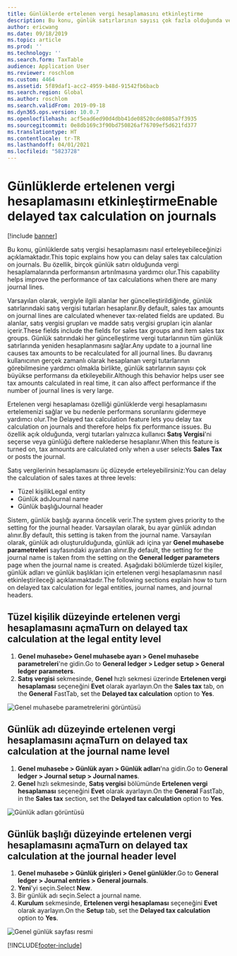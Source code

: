```yaml
---
title: Günlüklerde ertelenen vergi hesaplamasını etkinleştirme
description: Bu konu, günlük satırlarının sayısı çok fazla olduğunda vergi hesaplama performansını artırmaya yardımcı olmak için Ertlenen vergi hesaplaması özelliğinin nasıl etkinleştirileceğini açıklamaktadır.
author: ericwang
ms.date: 09/18/2019
ms.topic: article
ms.prod: ''
ms.technology: ''
ms.search.form: TaxTable
audience: Application User
ms.reviewer: roschlom
ms.custom: 4464
ms.assetid: 5f89daf1-acc2-4959-b48d-91542fb6bacb
ms.search.region: Global
ms.author: roschlom
ms.search.validFrom: 2019-09-18
ms.dyn365.ops.version: 10.0.7
ms.openlocfilehash: acf5ead6ed90d4dbb41de08520cde8085a7f3935
ms.sourcegitcommit: 0e8db169c3f90bd750826af76709ef5d621fd377
ms.translationtype: HT
ms.contentlocale: tr-TR
ms.lasthandoff: 04/01/2021
ms.locfileid: "5823728"
---
```

# <a name="enable-delayed-tax-calculation-on-journals"></a><span data-ttu-id="50cff-103">Günlüklerde ertelenen vergi hesaplamasını etkinleştirme</span><span class="sxs-lookup"><span data-stu-id="50cff-103">Enable delayed tax calculation on journals</span></span>
[!include [banner](../includes/banner.md)]


<span data-ttu-id="50cff-104">Bu konu, günlüklerde satış vergisi hesaplamasını nasıl erteleyebileceğinizi açıklamaktadır.</span><span class="sxs-lookup"><span data-stu-id="50cff-104">This topic explains how you can delay sales tax calculation on journals.</span></span> <span data-ttu-id="50cff-105">Bu özellik, birçok günlük satırı olduğunda vergi hesaplamalarında performansın artırılmasına yardımcı olur.</span><span class="sxs-lookup"><span data-stu-id="50cff-105">This capability helps improve the performance of tax calculations when there are many journal lines.</span></span>

<span data-ttu-id="50cff-106">Varsayılan olarak, vergiyle ilgili alanlar her güncelleştirildiğinde, günlük satırlarındaki satış vergisi tutarları hesaplanır.</span><span class="sxs-lookup"><span data-stu-id="50cff-106">By default, sales tax amounts on journal lines are calculated whenever tax-related fields are updated.</span></span> <span data-ttu-id="50cff-107">Bu alanlar, satış vergisi grupları ve madde satış vergisi grupları için alanlar içerir.</span><span class="sxs-lookup"><span data-stu-id="50cff-107">These fields include the fields for sales tax groups and item sales tax groups.</span></span> <span data-ttu-id="50cff-108">Günlük satırındaki her güncelleştirme vergi tutarlarının tüm günlük satırlarında yeniden hesaplanmasını sağlar.</span><span class="sxs-lookup"><span data-stu-id="50cff-108">Any update to a journal line causes tax amounts to be recalculated for all journal lines.</span></span> <span data-ttu-id="50cff-109">Bu davranış kullanıcının gerçek zamanlı olarak hesaplanan vergi tutarlarının görebilmesine yardımcı olmakla birlikte, günlük satırlarının sayısı çok büyükse performansı da etkileyebilir.</span><span class="sxs-lookup"><span data-stu-id="50cff-109">Although this behavior helps user see tax amounts calculated in real time, it can also affect performance if the number of journal lines is very large.</span></span>

<span data-ttu-id="50cff-110">Ertelenen vergi hesaplaması özelliği günlüklerde vergi hesaplamasını ertelemenizi sağlar ve bu nedenle performans sorunlarını gidermeye yardımcı olur.</span><span class="sxs-lookup"><span data-stu-id="50cff-110">The Delayed tax calculation feature lets you delay tax calculation on journals and therefore helps fix performance issues.</span></span> <span data-ttu-id="50cff-111">Bu özellik açık olduğunda, vergi tutarları yalnızca kullanıcı **Satış Vergisi**'ni seçerse veya günlüğü deftere naklederse hesaplanır.</span><span class="sxs-lookup"><span data-stu-id="50cff-111">When this feature is turned on, tax amounts are calculated only when a user selects **Sales Tax** or posts the journal.</span></span>

<span data-ttu-id="50cff-112">Satış vergilerinin hesaplamasını üç düzeyde erteleyebilirsiniz:</span><span class="sxs-lookup"><span data-stu-id="50cff-112">You can delay the calculation of sales taxes at three levels:</span></span>

- <span data-ttu-id="50cff-113">Tüzel kişilik</span><span class="sxs-lookup"><span data-stu-id="50cff-113">Legal entity</span></span>
- <span data-ttu-id="50cff-114">Günlük adı</span><span class="sxs-lookup"><span data-stu-id="50cff-114">Journal name</span></span>
- <span data-ttu-id="50cff-115">Günlük başlığı</span><span class="sxs-lookup"><span data-stu-id="50cff-115">Journal header</span></span>

<span data-ttu-id="50cff-116">Sistem, günlük başlığı ayarına öncelik verir.</span><span class="sxs-lookup"><span data-stu-id="50cff-116">The system gives priority to the setting for the journal header.</span></span> <span data-ttu-id="50cff-117">Varsayılan olarak, bu ayar günlük adından alınır.</span><span class="sxs-lookup"><span data-stu-id="50cff-117">By default, this setting is taken from the journal name.</span></span> <span data-ttu-id="50cff-118">Varsayılan olarak, günlük adı oluşturulduğunda, günlük adı içina yar **Genel muhasebe parametreleri** sayfasındaki ayardan alınır.</span><span class="sxs-lookup"><span data-stu-id="50cff-118">By default, the setting for the journal name is taken from the setting on the **General ledger parameters** page when the journal name is created.</span></span> <span data-ttu-id="50cff-119">Aşağıdaki bölümlerde tüzel kişiler, günlük adları ve günlük başlıkları için ertelenen vergi hesaplamasının nasıl etkinleştirileceği açıklanmaktadır.</span><span class="sxs-lookup"><span data-stu-id="50cff-119">The following sections explain how to turn on delayed tax calculation for legal entities, journal names, and journal headers.</span></span>

## <a name="turn-on-delayed-tax-calculation-at-the-legal-entity-level"></a><span data-ttu-id="50cff-120">Tüzel kişilik düzeyinde ertelenen vergi hesaplamasını açma</span><span class="sxs-lookup"><span data-stu-id="50cff-120">Turn on delayed tax calculation at the legal entity level</span></span>

1. <span data-ttu-id="50cff-121">**Genel muhasebe\> Genel muhasebe ayarı \> Genel muhasebe parametreleri**'ne gidin.</span><span class="sxs-lookup"><span data-stu-id="50cff-121">Go to **General ledger \> Ledger setup \> General ledger parameters**.</span></span>
2. <span data-ttu-id="50cff-122">**Satış vergisi** sekmesinde, **Genel** hızlı sekmesi üzerinde **Ertelenen vergi hesaplaması** seçeneğini **Evet** olarak ayarlayın.</span><span class="sxs-lookup"><span data-stu-id="50cff-122">On the **Sales tax** tab, on the **General** FastTab, set the **Delayed tax calculation** option to **Yes**.</span></span>

![Genel muhasebe parametrelerini görüntüsü](media/delayed-tax-calculation-gl.png)

## <a name="turn-on-delayed-tax-calculation-at-the-journal-name-level"></a><span data-ttu-id="50cff-124">Günlük adı düzeyinde ertelenen vergi hesaplamasını açma</span><span class="sxs-lookup"><span data-stu-id="50cff-124">Turn on delayed tax calculation at the journal name level</span></span>

1. <span data-ttu-id="50cff-125">**Genel muhasebe \> Günlük ayarı \> Günlük adları**'na gidin.</span><span class="sxs-lookup"><span data-stu-id="50cff-125">Go to **General ledger \> Journal setup \> Journal names**.</span></span>
2. <span data-ttu-id="50cff-126">**Genel** hızlı sekmesinde, **Satış vergisi** bölümünde **Ertelenen vergi hesaplaması** seçeneğini **Evet** olarak ayarlayın.</span><span class="sxs-lookup"><span data-stu-id="50cff-126">On the **General** FastTab, in the **Sales tax** section, set the **Delayed tax calculation** option to **Yes**.</span></span>

![Günlük adları görüntüsü](media/delayed-tax-calculation-journal-name.png)

## <a name="turn-on-delayed-tax-calculation-at-the-journal-header-level"></a><span data-ttu-id="50cff-128">Günlük başlığı düzeyinde ertelenen vergi hesaplamasını açma</span><span class="sxs-lookup"><span data-stu-id="50cff-128">Turn on delayed tax calculation at the journal header level</span></span>

1. <span data-ttu-id="50cff-129">**Genel muhasebe \> Günlük girişleri \> Genel günlükler**.</span><span class="sxs-lookup"><span data-stu-id="50cff-129">Go to **General ledger \> Journal entries \> General journals**.</span></span>
2. <span data-ttu-id="50cff-130">**Yeni**'yi seçin.</span><span class="sxs-lookup"><span data-stu-id="50cff-130">Select **New**.</span></span>
3. <span data-ttu-id="50cff-131">Bir günlük adı seçin.</span><span class="sxs-lookup"><span data-stu-id="50cff-131">Select a journal name.</span></span>
4. <span data-ttu-id="50cff-132">**Kurulum** sekmesinde, **Ertelenen vergi hesaplaması** seçeneğini **Evet** olarak ayarlayın.</span><span class="sxs-lookup"><span data-stu-id="50cff-132">On the **Setup** tab, set the **Delayed tax calculation** option to **Yes**.</span></span>

![Genel günlük sayfası resmi](media/delayed-tax-calculation-journal-header.png)


[!INCLUDE[footer-include](../../includes/footer-banner.md)]